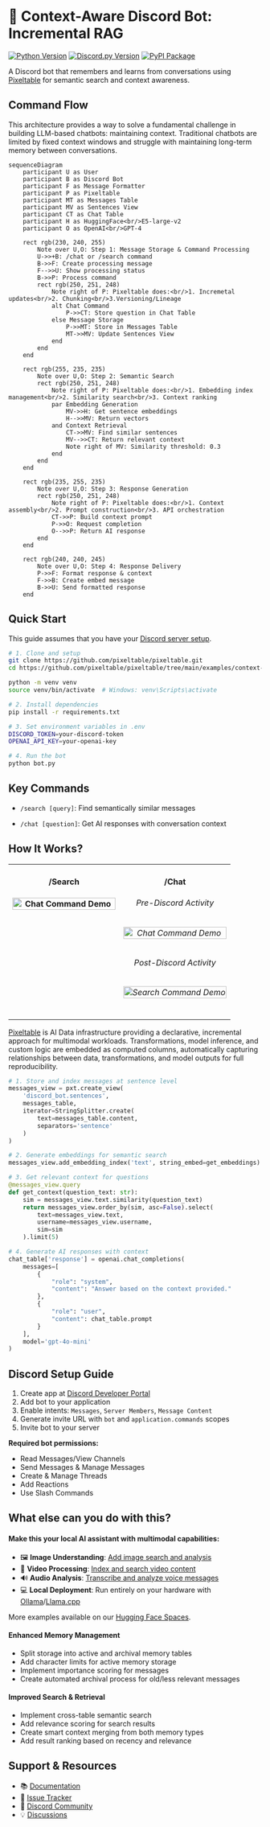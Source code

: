 # 🤖 Context-Aware Discord Bot: Incremental RAG
[![Python Version](https://img.shields.io/badge/python-3.9%2B-blue.svg)](https://www.python.org/downloads/) [![Discord.py Version](https://img.shields.io/badge/discord.py-2.0%2B-blue.svg)](https://github.com/Rapptz/discord.py) [![PyPI Package](https://img.shields.io/pypi/v/pixeltable?color=4D148C)](https://pypi.org/project/pixeltable/)

A Discord bot that remembers and learns from conversations using [Pixeltable](https://github.com/pixeltable/pixeltable) for semantic search and context awareness.

## Command Flow
This architecture provides a way to solve a fundamental challenge in building LLM-based chatbots: maintaining context. Traditional chatbots are limited by fixed context windows and struggle with maintaining long-term memory between conversations. 

```mermaid
sequenceDiagram
    participant U as User
    participant B as Discord Bot
    participant F as Message Formatter
    participant P as Pixeltable
    participant MT as Messages Table
    participant MV as Sentences View
    participant CT as Chat Table
    participant H as HuggingFace<br/>E5-large-v2
    participant O as OpenAI<br/>GPT-4

    rect rgb(230, 240, 255)
        Note over U,O: Step 1: Message Storage & Command Processing
        U->>+B: /chat or /search command
        B->>F: Create processing message
        F-->>U: Show processing status
        B->>P: Process command
        rect rgb(250, 251, 248)
            Note right of P: Pixeltable does:<br/>1. Incremetal updates<br/>2. Chunking<br/>3.Versioning/Lineage
            alt Chat Command
                P->>CT: Store question in Chat Table
            else Message Storage
                P->>MT: Store in Messages Table
                MT->>MV: Update Sentences View
            end
        end
    end

    rect rgb(255, 235, 235)
        Note over U,O: Step 2: Semantic Search
        rect rgb(250, 251, 248)
            Note right of P: Pixeltable does:<br/>1. Embedding index management<br/>2. Similarity search<br/>3. Context ranking
            par Embedding Generation
                MV->>H: Get sentence embeddings
                H-->>MV: Return vectors
            and Context Retrieval
                CT->>MV: Find similar sentences
                MV-->>CT: Return relevant context
                Note right of MV: Similarity threshold: 0.3
            end
        end
    end

    rect rgb(235, 255, 235)
        Note over U,O: Step 3: Response Generation
        rect rgb(250, 251, 248)
            Note right of P: Pixeltable does:<br/>1. Context assembly<br/>2. Prompt construction<br/>3. API orchestration
            CT->>P: Build context prompt
            P->>O: Request completion
            O-->>P: Return AI response
        end
    end

    rect rgb(240, 240, 245)
        Note over U,O: Step 4: Response Delivery
        P->>F: Format response & context
        F->>B: Create embed message
        B->>U: Send formatted response
    end
```

## Quick Start

This guide assumes that you have your [Discord server setup](https://github.com/pixeltable/pixeltable/tree/main/examples/context-aware-discord-bot#-discord-setup-guide).

```bash
# 1. Clone and setup
git clone https://github.com/pixeltable/pixeltable.git
cd https://github.com/pixeltable/pixeltable/tree/main/examples/context-aware-discord-bot

python -m venv venv
source venv/bin/activate  # Windows: venv\Scripts\activate

# 2. Install dependencies
pip install -r requirements.txt

# 3. Set environment variables in .env
DISCORD_TOKEN=your-discord-token
OPENAI_API_KEY=your-openai-key

# 4. Run the bot
python bot.py
```
## Key Commands

- `/search [query]`: Find semantically similar messages

- `/chat [question]`: Get AI responses with conversation context

## How It Works?

<div align="center">
  <table>
    <tr>
      <td align="center" width="50%" style="vertical-align: top;">
        <h4>/Search<h4>
        <img src="images/search-command.png" alt="Chat Command Demo" width="100%"/>
        <br>
      </td>
      <td align="center" width="50%" style="vertical-align: top;">
        <h4>/Chat<h4>
        <h6>Pre-Discord Activity<h6>
        <img src="images/initial-discussion.png" alt="Chat Command Demo" width="100%"/>
        <h6>Post-Discord Activity<h6>
        <img src="images/after-discussion.png" alt="Search Command Demo" width="100%"/>
        <br>
      </td>
    </tr>
  </table>
</div>

[Pixeltable](https://github.com/pixeltable/pixeltable) is AI Data infrastructure providing a declarative, incremental approach for multimodal workloads. Transformations, model inference, and custom logic are embedded as computed columns, automatically capturing relationships between data, transformations, and model outputs for full reproducibility.

```python
# 1. Store and index messages at sentence level
messages_view = pxt.create_view(
    'discord_bot.sentences',
    messages_table,
    iterator=StringSplitter.create(
        text=messages_table.content,
        separators='sentence'
    )
)

# 2. Generate embeddings for semantic search
messages_view.add_embedding_index('text', string_embed=get_embeddings)

# 3. Get relevant context for questions
@messages_view.query
def get_context(question_text: str):
    sim = messages_view.text.similarity(question_text)
    return messages_view.order_by(sim, asc=False).select(
        text=messages_view.text,
        username=messages_view.username,
        sim=sim
    ).limit(5)

# 4. Generate AI responses with context
chat_table['response'] = openai.chat_completions(
    messages=[
        {
            "role": "system",
            "content": "Answer based on the context provided."
        },
        {
            "role": "user",
            "content": chat_table.prompt
        }
    ],
    model='gpt-4o-mini'
)
```

## Discord Setup Guide

1. Create app at [Discord Developer Portal](https://discord.com/developers/applications)
2. Add bot to your application
3. Enable intents: `Messages`, `Server Members`, `Message Content`
4. Generate invite URL with `bot` and `application.commands` scopes
5. Invite bot to your server

**Required bot permissions:**
- Read Messages/View Channels
- Send Messages & Manage Messages
- Create & Manage Threads
- Add Reactions
- Use Slash Commands

## What else can you do with this?

#### Make this your local AI assistant with multimodal capabilities:

- 🖼️ **Image Understanding**: [Add image search and analysis](https://github.com/pixeltable/pixeltable/tree/main/examples/text-and-image-similarity-search-nextjs-fastapi)
- 🎥 **Video Processing**: [Index and search video content](https://huggingface.co/spaces/Pixeltable/Call-Analysis-AI-Tool)
- 🔊 **Audio Analysis**: [Transcribe and analyze voice messages](https://docs.pixeltable.com/docs/transcribing-and-indexing-audio-and-video)
- 💻 **Local Deployment**: Run entirely on your hardware with [Ollama](https://docs.pixeltable.com/docs/working-with-ollama)/[Llama.cpp](https://docs.pixeltable.com/docs/working-with-llamacpp)

More examples available on our [Hugging Face Spaces](https://huggingface.co/Pixeltable).

#### Enhanced Memory Management

- Split storage into active and archival memory tables
- Add character limits for active memory storage
- Implement importance scoring for messages
- Create automated archival process for old/less relevant messages

#### Improved Search & Retrieval

- Implement cross-table semantic search
- Add relevance scoring for search results
- Create smart context merging from both memory types
- Add result ranking based on recency and relevance

## Support & Resources

- 📚 [Documentation](https://docs.pixeltable.com/)
- 🐛 [Issue Tracker](https://github.com/pixeltable/pixeltable/issues)
- 💬 [Discord Community](https://discord.gg/6MnmFYZJ9N)
- 💡 [Discussions](https://github.com/orgs/pixeltable/discussions)
